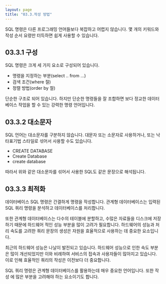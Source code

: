 ```yaml
---
layout: page
title: "03.3.작성 방법"
--- 
```

SQL 명령은 다른 프로그래밍 언어들보다 복잡하고 어렵지 않습니다. 몇 개의 키워드와 작성 순서 요령만 터득하면 쉽게 사용할 수 있습니다.  

## 03.3.1 구성 
SQL 명령은 크게 세 가지 요소로 구성되어 있습니다.  
* 명령을 지정하는 부분(select .. from …) 
* 검색 조건(where 절) 
* 정렬 방법(order by 절) 

단순한 구조로 되어 있습니다. 하지만 단순한 명령들을 잘 조합하면 보다 정교한 데이터 베이스 작업을 할 수 있는 강력한 명령 언어입니다.  

## 03.3.2 대소문자 
SQL 언어는 대소문자를 구분하지 않습니다. 대문자 또는 소문자로 사용하거나, 또는 낙 타표기법 스타일로 섞어서 사용할 수도 있습니다.  

* CREATE DATABASE 
* Create Database 
* create database 

따라서 위와 같은 대소문자를 섞어서 사용한 SQL도 같은 문장으로 해석됩니다.  

## 03.3.3 최적화 
데이터베이스 SQL 명령은 간결하게 명령을 작성합니다. 관계형 데이터베이스는 입력된 SQL 쿼리 명령을 분석하고 데이터베이스를 처리합니다.  

또한 관계형 데이터베이스는 다수의 테이블에 분할하고, 수많은 자료들을 디스크에 저장 하기 때문에 하드웨어 적인 성능 부분을 많이 고려가 필요합니다. 하드웨어의 성능과 처리 속도를 고려한 쿼리 문장의 생성은 자원을 효율적으로 사용하는 데 중요한 요소입니다.  

최근의 하드웨어 성능은 나날이 발전되고 있습니다. 하드웨어 성능으로 인한 속도 부분은 많이 개선되었지만 이와 비례하여 서비스의 접속과 사용자들이 많아지고 있습니다. 이로 인해 효율적인 쿼리의 작성은 이전보다 더 중요합니다.  

SQL 쿼리 명령은 관계형 데이터베이스를 활용하는데 매우 중요한 언어입니다. 또한 작성 에 많은 부분을 고려해야 하는 요소이기도 합니다. 

